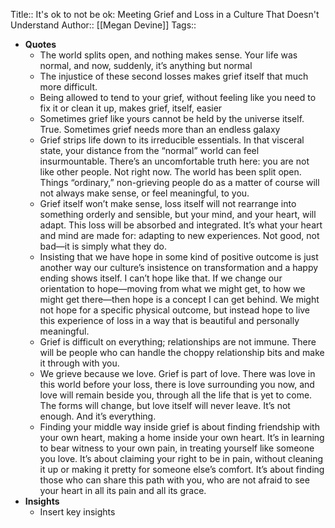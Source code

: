 Title:: It's ok to not be ok: Meeting Grief and Loss in a Culture That Doesn't Understand
Author:: [[Megan Devine]]
Tags::

- **Quotes**
	- The world splits open, and nothing makes sense. Your life was normal, and now, suddenly, it’s anything but normal
	- The injustice of these second losses makes grief itself that much more difficult.
	- Being allowed to tend to your grief, without feeling like you need to fix it or clean it up, makes grief, itself, easier
	- Sometimes grief like yours cannot be held by the universe itself. True. Sometimes grief needs more than an endless galaxy
	- Grief strips life down to its irreducible essentials. In that visceral state, your distance from the “normal” world can feel insurmountable. There’s an uncomfortable truth here: you are not like other people. Not right now. The world has been split open. Things “ordinary,” non-grieving people do as a matter of course will not always make sense, or feel meaningful, to you.
	- Grief itself won’t make sense, loss itself will not rearrange into something orderly and sensible, but your mind, and your heart, will adapt. This loss will be absorbed and integrated. It’s what your heart and mind are made for: adapting to new experiences. Not good, not bad—it is simply what they do.
	- Insisting that we have hope in some kind of positive outcome is just another way our culture’s insistence on transformation and a happy ending shows itself. I can’t hope like that. If we change our orientation to hope—moving from what we might get, to how we might get there—then hope is a concept I can get behind. We might not hope for a specific physical outcome, but instead hope to live this experience of loss in a way that is beautiful and personally meaningful.
	- Grief is difficult on everything; relationships are not immune. There will be people who can handle the choppy relationship bits and make it through with you.
	- We grieve because we love. Grief is part of love. There was love in this world before your loss, there is love surrounding you now, and love will remain beside you, through all the life that is yet to come. The forms will change, but love itself will never leave. It’s not enough. And it’s everything.
	- Finding your middle way inside grief is about finding friendship with your own heart, making a home inside your own heart. It’s in learning to bear witness to your own pain, in treating yourself like someone you love. It’s about claiming your right to be in pain, without cleaning it up or making it pretty for someone else’s comfort. It’s about finding those who can share this path with you, who are not afraid to see your heart in all its pain and all its grace.
- **Insights**
	- Insert key insights